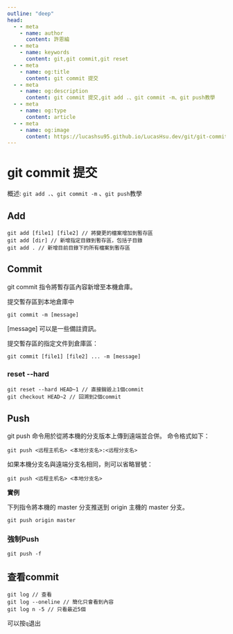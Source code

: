 ```yaml
---
outline: "deep"
head:
  - - meta
    - name: author
      content: 許恩綸
  - - meta
    - name: keywords
      content: git,git commit,git reset
  - - meta
    - name: og:title
      content: git commit 提交
  - - meta
    - name: og:description
      content: git commit 提交,git add .、git commit -m、git push教學
  - - meta
    - name: og:type
      content: article
  - - meta
    - name: og:image
      content: https://lucashsu95.github.io/LucasHsu.dev/git/git-commit.html
---
```


# git commit 提交

概述: `git add .`、`git commit -m` 、`git push`教學

## Add

```shell
git add [file1] [file2] // 將變更的檔案增加到暫存區
git add [dir] // 新增指定目錄到暫存區，包括子目錄
git add . // 新增目前目錄下的所有檔案到暫存區
```

## Commit

git commit 指令將暫存區內容新增至本機倉庫。

提交暫存區到本地倉庫中

```shell
git commit -m [message]
```

[message] 可以是一些備註資訊。

提交暫存區的指定文件到倉庫區：

```shell
git commit [file1] [file2] ... -m [message]
```
### reset --hard
```shell
git reset --hard HEAD~1 // 直接銷毀上1個commit
git checkout HEAD~2 // 回溯到2個commit
```

## Push

git push 命令用於從將本機的分支版本上傳到遠端並合併。 命令格式如下：

```shell
git push <远程主机名> <本地分支名>:<远程分支名>
```

如果本機分支名與遠端分支名相同，則可以省略冒號：

```shell
git push <远程主机名> <本地分支名>
```

**實例**

下列指令將本機的 master 分支推送到 origin 主機的 master 分支。

```shell
git push origin master
```

### 強制Push

```shell
git push -f
```

## 查看commit

```shell
git log // 查看
git log --oneline // 簡化只會看到內容
git log n -5 // 只看最近5個
```

可以按`q`退出
